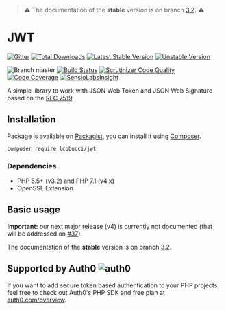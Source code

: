 > ⚠️ The documentation of the **stable** version is on branch
[3.2](https://github.com/lcobucci/jwt/blob/3.2/README.md). ⚠️

# JWT
[![Gitter](https://img.shields.io/badge/GITTER-JOIN%20CHAT%20%E2%86%92-brightgreen.svg?style=flat-square)](https://gitter.im/lcobucci/jwt?utm_source=badge&utm_medium=badge&utm_campaign=pr-badge&utm_content=badge)
[![Total Downloads](https://img.shields.io/packagist/dt/lcobucci/jwt.svg?style=flat-square)](https://packagist.org/packages/lcobucci/jwt)
[![Latest Stable Version](https://img.shields.io/packagist/v/lcobucci/jwt.svg?style=flat-square)](https://packagist.org/packages/lcobucci/jwt)
[![Unstable Version](https://img.shields.io/packagist/vpre/lcobucci/jwt.svg?style=flat-square)](https://packagist.org/packages/lcobucci/jwt)

![Branch master](https://img.shields.io/badge/branch-master-brightgreen.svg?style=flat-square)
[![Build Status](https://img.shields.io/travis/lcobucci/jwt/master.svg?style=flat-square)](http://travis-ci.org/#!/lcobucci/jwt)
[![Scrutinizer Code Quality](https://img.shields.io/scrutinizer/g/lcobucci/jwt/master.svg?style=flat-square)](https://scrutinizer-ci.com/g/lcobucci/jwt/?branch=master)
[![Code Coverage](https://img.shields.io/scrutinizer/coverage/g/lcobucci/jwt/master.svg?style=flat-square)](https://scrutinizer-ci.com/g/lcobucci/jwt/?branch=master)
[![SensioLabsInsight](https://insight.sensiolabs.com/projects/9c90ed7d-17de-4ba0-9ee0-3cf9c2f43f66/mini.png)](https://insight.sensiolabs.com/projects/9c90ed7d-17de-4ba0-9ee0-3cf9c2f43f66)

A simple library to work with JSON Web Token and JSON Web Signature based on the [RFC 7519](https://tools.ietf.org/html/rfc7519).

## Installation

Package is available on [Packagist](http://packagist.org/packages/lcobucci/jwt),
you can install it using [Composer](http://getcomposer.org).

```shell
composer require lcobucci/jwt
```

### Dependencies

- PHP 5.5+ (v3.2) and PHP 7.1 (v4.x)
- OpenSSL Extension

## Basic usage

**Important:** our next major release (v4) is currently not documented
(that will be addressed on [#37](https://github.com/lcobucci/jwt/issues/37)). 


The documentation of the **stable** version is on branch
[3.2](https://github.com/lcobucci/jwt/blob/3.2/README.md).

## Supported by Auth0 ![auth0](http://passportjs.org/images/supported_logo.svg)

If you want to add secure token based authentication to your PHP projects, feel
free to check out Auth0's PHP SDK and free plan at
[auth0.com/overview](https://auth0.com/overview?utm_source=GHsponsor&utm_medium=GHsponsor&utm_campaign=jwt-php&utm_content=auth).
